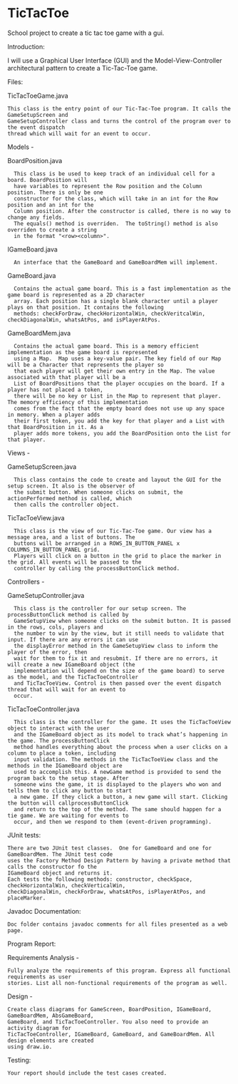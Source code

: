 # TicTacToe
School project to create a tic tac toe game with a gui.


Introduction:

  I will use a Graphical User Interface (GUI) and the Model-View-Controller architectural pattern to create 
  a Tic-Tac-Toe game.

Files:

TicTacToeGame.java

    This class is the entry point of our Tic-Tac-Toe program. It calls the GameSetupScreen and
    GameSetupController class and turns the control of the program over to the event dispatch
    thread which will wait for an event to occur.

Models -

BoardPosition.java

      This class is be used to keep track of an individual cell for a board. BoardPosition will
      have variables to represent the Row position and the Column position. There is only be one 
      constructor for the class, which will take in an int for the Row position and an int for the 
      Column position. After the constructor is called, there is no way to change any fields.
      The equals() method is overriden.  The toString() method is also overriden to create a string
      in the format "<row><column>".
      
IGameBoard.java

      An interface that the GameBoard and GameBoardMem will implement. 
      
GameBoard.java

      Contains the actual game board. This is a fast implementation as the game board is represented as a 2D character 
      array. Each position has a single blank character until a player plays on that position. It contains the following 
      methods: checkForDraw, checkHorizontalWin, checkVeritcalWin, checkDiagonalWin, whatsAtPos, and isPlayerAtPos. 
      
GameBoardMem.java

      Contains the actual game board. This is a memory efficient implementation as the game board is represented
      using a Map.  Map uses a key-value pair. The key field of our Map will be a Character that represents the player so
      that each player will get their own entry in the Map. The value associated with that player will be a
      List of BoardPositions that the player occupies on the board. If a player has not placed a token,
      there will be no key or List in the Map to represent that player. The memory efficiency of this implementation
      comes from the fact that the empty board does not use up any space in memory. When a player adds
      their first token, you add the key for that player and a List with that BoardPosition in it. As a
      player adds more tokens, you add the BoardPosition onto the List for that player.
      
Views -
  
GameSetupScreen.java

      This class contains the code to create and layout the GUI for the setup screen. It also is the observer of
      the submit button. When someone clicks on submit, the actionPerformed method is called, which
      then calls the controller object. 
      
TicTacToeView.java

      This class is the view of our Tic-Tac-Toe game. Our view has a message area, and a list of buttons. The
      buttons will be arranged in a ROWS_IN_BUTTON_PANEL x COLUMNS_IN_BUTTON_PANEL grid.
      Players will click on a button in the grid to place the marker in the grid. All events will be passed to the
      controller by calling the processButtonClick method.
      
Controllers - 
  
GameSetupController.java

      This class is the controller for our setup screen. The processButtonClick method is called by
      GameSetupView when someone clicks on the submit button. It is passed in the rows, cols, players and
      the number to win by the view, but it still needs to validate that input. If there are any errors it can use
      the displayError method in the GameSetupView class to inform the player of the error, then
      wait for them to fix it and resubmit. If there are no errors, it will create a new IGameBoard object (the 
      implementation will depend on the size of the game board) to serve as the model, and the TicTacToeController 
      and TicTacToeView. Control is then passed over the event dispatch thread that will wait for an event to
      occur.
      
TicTacToeController.java

      This class is the controller for the game. It uses the TicTacToeView object to interact with the user
      and the IGameBoard object as its model to track what’s happening in the game. The processButtonClick 
      method handles everything about the process when a user clicks on a column to place a token, including 
      input validation. The methods in the TicTacToeView class and the methods in the IGameBoard object are 
      used to accomplish this. A newGame method is provided to send the program back to the setup stage. After 
      someone wins the game, it is displayed to the players who won and tells them to click any button to start 
      a new game. If they click a button, a new game will start. Clicking the button will callprocessButtonClick 
      and return to the top of the method. The same should happen for a tie game. We are waiting for events to 
      occur, and then we respond to them (event-driven programming).

JUnit tests:
  
    There are two JUnit test classes.  One for GameBoard and one for GameBoardMem. The JUnit test code
    uses the Factory Method Design Pattern by having a private method that calls the constructor fo the 
    IGameBoard object and returns it.
    Each tests the following methods: constructor, checkSpace, checkHorizontalWin, checkVerticalWin,
    checkDiagonalWin, checkForDraw, whatsAtPos, isPlayerAtPos, and placeMarker.

Javadoc Documentation:

    Doc folder contains javadoc comments for all files presented as a web page.

Program Report:
  
Requirements Analysis -

    Fully analyze the requirements of this program. Express all functional requirements as user
    stories. List all non-functional requirements of the program as well. 
  
Design - 

    Create class diagrams for GameScreen, BoardPosition, IGameBoard, GameBoardMem, AbsGameBoard, 
    GameBoard, and TicTacToeController. You also need to provide an activity diagram for 
    TicTacToeController, IGameBoard, GameBoard, and GameBoardMem. All design elements are created
    using draw.io.
  
Testing:

    Your report should include the test cases created.


